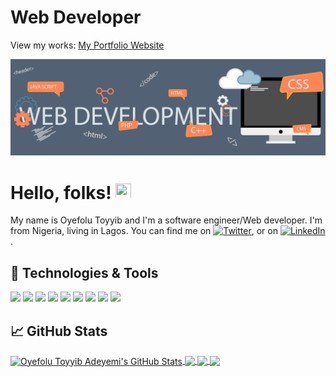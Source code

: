 <!-- More info, tips and tricks for making GitHub Profile README can be found in my article at https://towardsdatascience.com/build-a-stunning-readme-for-your-github-profile-9b80434fe5d7 -->



<!-- ### I am ✨ Oyefolu Toyyib Adeyemi ✨, -->

# Web Developer 

View my works: <a href="https://www.codewizard.thefloratives.com/">My Portfolio Website</a>

[![Header](https://raw.githubusercontent.com/Oyefolu-CodeWizard/Oyefolu-CodeWizard/main/readme_header.png "Header")](https://codewizard.thefloratives.com/)
<!--![Header](https://media.licdn.com/dms/image/C5612AQErLJQyuT4h2Q/article-inline_image-shrink_1500_2232/0/1624597705774?e=1708560000&v=beta&t=8H9wcVcfLVk1aT6yqzeEiC6Y1nv77VeAYinXMosw5P4)-->


 # Hello, folks! <img src="https://raw.githubusercontent.com/MartinHeinz/MartinHeinz/master/wave.gif" width="25px" height="25px">

 My name is Oyefolu Toyyib and I'm a software engineer/Web developer. I'm from Nigeria, living in Lagos. You can find me on [![Twitter][1.2]][1],  or on [![LinkedIn][3.2]][3].


## 🔧 Technologies & Tools

![](https://img.shields.io/badge/Code-JavaScript-informational?style=flat&logo=javascript&logoColor=white&color=2bbc8a)
![](https://img.shields.io/badge/Code-React-informational?style=flat&logo=react&logoColor=white&color=2bbc8a)
![](https://img.shields.io/badge/Code-HTML-informational?style=flat&logo=html5&logoColor=white&color=2bbc8a)
![](https://img.shields.io/badge/Code-CSS-informational?style=flat&logo=css3&logoColor=white&color=2bbc8a)
![](https://img.shields.io/badge/Code-Node-informational?style=flat&logo=node&logoColor=white&color=2bbc8a) 
![](https://img.shields.io/badge/Tools-TailwindCSS-informational?style=flat&logo=tailwindcss&logoColor=white&color=2bbc8a)
![](https://img.shields.io/badge/Tools-ChakraUI-informational?style=flat&logo=chakraui&logoColor=white&color=2bbc8a)
![](https://img.shields.io/badge/Vs-code?style=flat&logo=intellij-idea&logoColor=white&color=2bbc8a)
![](https://img.shields.io/badge/Tools-Wordpress-informational?style=flat&logo=wordpress&logoColor=white&color=2bbc8a)

<!--
![Chakra-ui](https://img.shields.io/badge/Tools-chakra-%234ED1C5.svg?style=flat&logo=linux&logoColor=white&color=2bbc8a)
![](https://img.shields.io/badge/Vs-code?style=flat&logo=intellij-idea&logoColor=white&color=2bbc8a)
![](https://img.shields.io/badge/Code-Python-informational?style=flat&logo=python&logoColor=white&color=2bbc8a)
![](https://img.shields.io/badge/Code-Golang-informational?style=flat&logo=go&logoColor=white&color=2bbc8a)
![](https://img.shields.io/badge/Code-Make-informational?style=flat&logo=cmake&logoColor=white&color=2bbc8a)
![](https://img.shields.io/badge/Code-Vue-informational?style=flat&logo=vue.js&logoColor=white&color=2bbc8a)
![](https://img.shields.io/badge/Shell-Bash-informational?style=flat&logo=gnu-bash&logoColor=white&color=2bbc8a)
![](https://img.shields.io/badge/Tools-PostgreSQL-informational?style=flat&logo=postgresql&logoColor=white&color=2bbc8a)
![](https://img.shields.io/badge/Tools-Docker-informational?style=flat&logo=docker&logoColor=white&color=2bbc8a)
![](https://img.shields.io/badge/Tools-Kubernetes-informational?style=flat&logo=kubernetes&logoColor=white&color=2bbc8a)
![](https://img.shields.io/badge/Tools-Red_Hat_OpenShift-informational?style=flat&logo=red-hat-open-shift&logoColor=white&color=2bbc8a)
![](https://img.shields.io/badge/Cloud-Digital_Ocean-informational?style=flat&logo=digitalocean&logoColor=white&color=2bbc8a)

![](https://img.shields.io/badge/Tools-Docker-informational?style=flat&logo=docker&logoColor=white&color=2bbc8a)
![](https://img.shields.io/badge/Tools-Kubernetes-informational?style=flat&logo=kubernetes&logoColor=white&color=2bbc8a)
-->

## &#x1f4c8; GitHub Stats

 <a href="https://github.com/Oyefolu-CodeWizard">
  <img align="center" src="https://github-readme-stats.vercel.app/api?username=Oyefolu-CodeWizard&count_private=true&show_icons=true&title_color=ffffff&text_color=c9cacc&icon_color=2bbc8a&bg_color=1d1f21" alt="Oyefolu Toyyib Adeyemi's GitHub Stats" />
</a>

<a href="https://github.com/Oyefolu-CodeWizard">
  <img align="center" src="https://github-readme-stats.vercel.app/api/top-langs/?username=Oyefolu-CodeWizard&show_icons=true&title_color=ffffff&text_color=c9cacc&icon_color=2bbc8a&bg_color=1d1f21&langs_count=8" />
</a>

<!--<a href="https://github.com/Oyefolu-CodeWizard">
  <img align="center" src="http://github-readme-streak-stats.herokuapp.com?user=Oyefolu-CodeWizard&bg_color=bg_color=1d1f21&date_format=M%20j%5B%2C%20Y%5D" /> 
</a>  <br/> -->

 <a href="https://github.com/Oyefolu-CodeWizard/Quiz-App">
  <img align="center" src="https://github-readme-stats.vercel.app/api/pin/?username=Oyefolu-CodeWizard&repo=Quiz-App&title_color=ffffff&text_color=c9cacc&icon_color=2bbc8a&bg_color=1d1f21"" />
</a>


<a href="https://github.com/Oyefolu-CodeWizard/Todo-List">
  <img align="center" src="https://github-readme-stats.vercel.app/api/pin/?username=Oyefolu-CodeWizard&repo=Guess-My-Number-Game&title_color=ffffff&text_color=c9cacc&icon_color=2bbc8a&bg_color=1d1f21"" />
</a>   

<!--
<a href="https://github.com/Oyefolu-CodeWizard/sr-react-dev-fulfil-exercise">
  <img align="center" src="https://github-readme-stats.vercel.app/api/pin/?username=Oyefolu-CodeWizard&repo=sr-react-dev-fulfil-exercise&theme=dark" />
</a>  -->




<!-- links to social media icons -->

<!-- icons with padding -->

 [1.1]: http://i.imgur.com/tXSoThF.png (twitter icon with padding)
[2.1]: http://i.imgur.com/0o48UoR.png (github icon with padding) 

<!-- icons without padding -->

[1.2]: http://i.imgur.com/wWzX9uB.png (twitter icon without padding)
[2.2]: http://i.imgur.com/9I6NRUm.png (github icon without padding)
[3.2]: https://raw.githubusercontent.com/MartinHeinz/MartinHeinz/master/linkedin-3-16.png (LinkedIn icon without padding)

<!-- links to your social media accounts -->

[1]: https://twitter.com/teee__boy
[2]: https://github.com/Oyefolu-CodeWizard
[3]: https://www.linkedin.com/in/toyyib-oyefolu/


<!-- Resources -->
<!-- Icons: https://simpleicons.org/ -->
<!-- GitHub Stats: https://github.com/anuraghazra/github-readme-stats -->
<!-- Emojis: https://emojipedia.org/emoji/ -->
<!-- HTML Emojis: https://www.fileformat.info/index.htm -->
<!-- Shields: https://shields.io/ -->
<!-- Awesome GitHub Profile README: https://github.com/abhisheknaiidu/awesome-github-profile-readme -->
